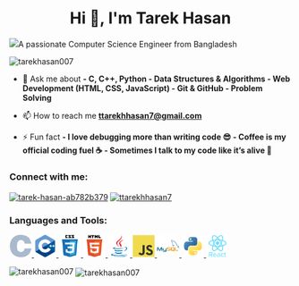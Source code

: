 <h1 align="center">Hi 👋, I'm Tarek Hasan</h1>
<img src="https://media.licdn.com/dms/image/v2/D4E16AQHB_UW1O27gfA/profile-displaybackgroundimage-shrink_350_1400/B4EZi5aQ6QHoAY-/0/1755457329913?e=1758153600&v=beta&t=96LxSTmMZOusiGTQgj918laS5G04zmR19Na2DpSL0uM/>
<h3 align="center">A passionate Computer Science Engineer from Bangladesh</h3>

<p align="left"> <img src="https://komarev.com/ghpvc/?username=tarekhasan007&label=Profile%20views&color=0e75b6&style=flat" alt="tarekhasan007" /> </p>

- 💬 Ask me about **- C, C++, Python - Data Structures & Algorithms - Web Development (HTML, CSS, JavaScript) - Git & GitHub - Problem Solving**

- 📫 How to reach me **ttarekhhasan7@gmail.com**

- ⚡ Fun fact **- I love debugging more than writing code 😎 - Coffee is my official coding fuel ☕ - Sometimes I talk to my code like it’s alive 🤖**

<h3 align="left">Connect with me:</h3>
<p align="left">
<a href="https://linkedin.com/in/tarek-hasan-ab782b379" target="blank"><img align="center" src="https://raw.githubusercontent.com/rahuldkjain/github-profile-readme-generator/master/src/images/icons/Social/linked-in-alt.svg" alt="tarek-hasan-ab782b379" height="30" width="40" /></a>
<a href="https://www.hackerrank.com/ttarekhhasan7" target="blank"><img align="center" src="https://raw.githubusercontent.com/rahuldkjain/github-profile-readme-generator/master/src/images/icons/Social/hackerrank.svg" alt="ttarekhhasan7" height="30" width="40" /></a>
</p>

<h3 align="left">Languages and Tools:</h3>
<p align="left"> <a href="https://www.cprogramming.com/" target="_blank" rel="noreferrer"> <img src="https://raw.githubusercontent.com/devicons/devicon/master/icons/c/c-original.svg" alt="c" width="40" height="40"/> </a> <a href="https://www.w3schools.com/cpp/" target="_blank" rel="noreferrer"> <img src="https://raw.githubusercontent.com/devicons/devicon/master/icons/cplusplus/cplusplus-original.svg" alt="cplusplus" width="40" height="40"/> </a> <a href="https://www.w3schools.com/css/" target="_blank" rel="noreferrer"> <img src="https://raw.githubusercontent.com/devicons/devicon/master/icons/css3/css3-original-wordmark.svg" alt="css3" width="40" height="40"/> </a> <a href="https://www.w3.org/html/" target="_blank" rel="noreferrer"> <img src="https://raw.githubusercontent.com/devicons/devicon/master/icons/html5/html5-original-wordmark.svg" alt="html5" width="40" height="40"/> </a> <a href="https://www.java.com" target="_blank" rel="noreferrer"> <img src="https://raw.githubusercontent.com/devicons/devicon/master/icons/java/java-original.svg" alt="java" width="40" height="40"/> </a> <a href="https://developer.mozilla.org/en-US/docs/Web/JavaScript" target="_blank" rel="noreferrer"> <img src="https://raw.githubusercontent.com/devicons/devicon/master/icons/javascript/javascript-original.svg" alt="javascript" width="40" height="40"/> </a> <a href="https://www.mysql.com/" target="_blank" rel="noreferrer"> <img src="https://raw.githubusercontent.com/devicons/devicon/master/icons/mysql/mysql-original-wordmark.svg" alt="mysql" width="40" height="40"/> </a> <a href="https://www.python.org" target="_blank" rel="noreferrer"> <img src="https://raw.githubusercontent.com/devicons/devicon/master/icons/python/python-original.svg" alt="python" width="40" height="40"/> </a> <a href="https://reactjs.org/" target="_blank" rel="noreferrer"> <img src="https://raw.githubusercontent.com/devicons/devicon/master/icons/react/react-original-wordmark.svg" alt="react" width="40" height="40"/> </a> </p>

<p><img align="left" src="https://github-readme-stats.vercel.app/api/top-langs?username=tarekhasan007&show_icons=true&locale=en&layout=compact" alt="tarekhasan007" /></p>

<p>&nbsp;<img align="center" src="https://github-readme-stats.vercel.app/api?username=tarekhasan007&show_icons=true&locale=en" alt="tarekhasan007" /></p>
